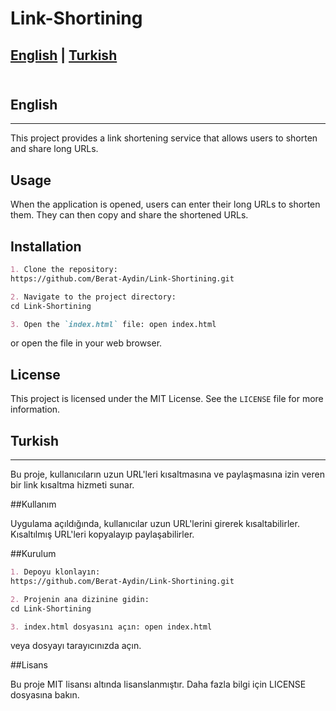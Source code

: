 # Link-Shortining
## <a href="#english">English</a> | <a href=#turkish>Turkish</a><br><br>

<h2 id="english">English</h2><hr>
This project provides a link shortening service that allows users to shorten and share long URLs.

## Usage

When the application is opened, users can enter their long URLs to shorten them. They can then copy and share the shortened URLs.

## Installation

```markdown
1. Clone the repository:
https://github.com/Berat-Aydin/Link-Shortining.git
```

```markdown
2. Navigate to the project directory:
cd Link-Shortining
```

```markdown
3. Open the `index.html` file: open index.html
```


or open the file in your web browser.

## License

This project is licensed under the MIT License. See the `LICENSE` file for more information.

<h2 id="turkish">Turkish</h2><hr>

Bu proje, kullanıcıların uzun URL'leri kısaltmasına ve paylaşmasına izin veren bir link kısaltma hizmeti sunar.

##Kullanım

Uygulama açıldığında, kullanıcılar uzun URL'lerini girerek kısaltabilirler. Kısaltılmış URL'leri kopyalayıp paylaşabilirler.

##Kurulum

```markdown
1. Depoyu klonlayın:
https://github.com/Berat-Aydin/Link-Shortining.git
```

```markdown
2. Projenin ana dizinine gidin:
cd Link-Shortining
```

```markdown
3. index.html dosyasını açın: open index.html
```

veya dosyayı tarayıcınızda açın.

##Lisans

Bu proje MIT lisansı altında lisanslanmıştır. Daha fazla bilgi için LICENSE dosyasına bakın.